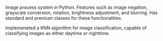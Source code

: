 Image process system in Python. Features such as image negation, grayscale conversion, rotation, brightness adjustment, and blurring. Has standard and premium classes for these functionalities.

Implemeneted a KNN algorithm for image classification, capable of classifying images as either daytime or nighttime.
